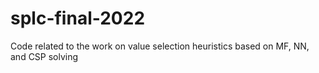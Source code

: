 # splc-final-2022
 Code related to the work on value selection heuristics based on MF, NN, and CSP solving
